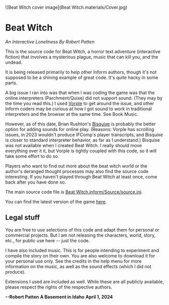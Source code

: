 ![Beat Witch cover image](Beat Witch.materials/Cover.jpg)


# Beat Witch 
_An Interactive Loneliness By Robert Patten_

This is the source code for Beat Witch, a horror text adventure (interactive fiction) that involves a mysterious plague, music that can kill you, and the undead. 

It is being released primarily to help other Inform authors, though it's not supposed to be a shining example of great code. It's quite hacky in some parts. 

A big issue I ran into was that when I was coding the game was that the online interpreters (Parchment/Quixe) did not support sound. (They may by the time you read this.) I used [Vorple](https://vorple-if.com/) to get around the issue, and other Inform coders may be curious at how I got sound to work in traditional interpreters and the browser at the same time. See Book Music.

However, as of this date, Brian Rushton's [Bisquixe](https://intfiction.org/t/beginners-guide-to-styling-inform-releases-with-bisquixe/66226) is probably the better option for adding sounds for online play. (Reasons: Vorple has scrolling issues, in 2023 wouldn't produce IFComp's player transcripts, and Bisquixe is closer to standard interpreter behavior, as far as I understand.) Bisquixe was not available when I created Beat Witch. I really should move everything over it it, but Vorple is tightly coupled with this code, so it will take some effort to do so.

Players who want to find out more about the beat witch world or the author's deranged thought processes may also find the source code interesting. If you haven't played through Beat Witch at least once, come back after you have done so. 

The main source code file is [Beat Witch.inform/Source/source.ini](https://github.com/pat10/Beat-Witch/blob/main/Beat%20Witch.inform/Source/story.ni). 

You can find the latest version of the game [here](https://ifdb.org/viewgame?id=bkct2lhv4u5z818a).

## Legal stuff

You are free to use selections of this code and adapt them for personal or commercial projects. But I am not releasing the characters, world, story, etc., for public use here -- just the code. 

I have also included music. This is for people intending to experiment and compile the story on their own. You are also welcome to download it for your personal use only. See the credits in the help menu for more information on the music, as well as the sound effects (which I did not produce).

Extensions I used are included as well. While these are all publicly available, please respect the rights of the respective authors.

__--Robert Patten__
__A Basement in Idaho__
__April 1, 2024__